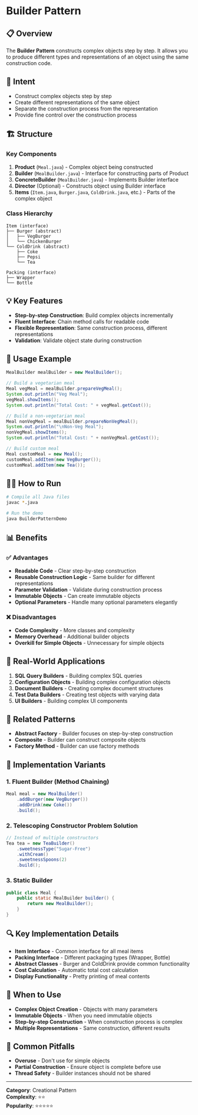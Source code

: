 # Builder Pattern

## 📋 Overview

The **Builder Pattern** constructs complex objects step by step. It allows you to produce different types and representations of an object using the same construction code.

## 🎯 Intent

- Construct complex objects step by step
- Create different representations of the same object
- Separate the construction process from the representation
- Provide fine control over the construction process

## 🏗️ Structure

### Key Components

1. **Product** (`Meal.java`) - Complex object being constructed
2. **Builder** (`MealBuilder.java`) - Interface for constructing parts of Product
3. **ConcreteBuilder** (`MealBuilder.java`) - Implements Builder interface
4. **Director** (Optional) - Constructs object using Builder interface
5. **Items** (`Item.java`, `Burger.java`, `ColdDrink.java`, etc.) - Parts of the complex object

### Class Hierarchy

```
Item (interface)
├── Burger (abstract)
│   ├── VegBurger
│   └── ChickenBurger
└── ColdDrink (abstract)
    ├── Coke
    ├── Pepsi
    └── Tea

Packing (interface)
├── Wrapper
└── Bottle
```

## 💡 Key Features

- **Step-by-step Construction**: Build complex objects incrementally
- **Fluent Interface**: Chain method calls for readable code
- **Flexible Representation**: Same construction process, different representations
- **Validation**: Validate object state during construction

## 🚀 Usage Example

```java
MealBuilder mealBuilder = new MealBuilder();

// Build a vegetarian meal
Meal vegMeal = mealBuilder.prepareVegMeal();
System.out.println("Veg Meal");
vegMeal.showItems();
System.out.println("Total Cost: " + vegMeal.getCost());

// Build a non-vegetarian meal
Meal nonVegMeal = mealBuilder.prepareNonVegMeal();
System.out.println("\nNon-Veg Meal");
nonVegMeal.showItems();
System.out.println("Total Cost: " + nonVegMeal.getCost());

// Build custom meal
Meal customMeal = new Meal();
customMeal.addItem(new VegBurger());
customMeal.addItem(new Tea());
```

## 🏃‍♂️ How to Run

```bash
# Compile all Java files
javac *.java

# Run the demo
java BuilderPatternDemo
```

## 📊 Benefits

### ✅ Advantages

- **Readable Code** - Clear step-by-step construction
- **Reusable Construction Logic** - Same builder for different representations
- **Parameter Validation** - Validate during construction process
- **Immutable Objects** - Can create immutable objects
- **Optional Parameters** - Handle many optional parameters elegantly

### ❌ Disadvantages

- **Code Complexity** - More classes and complexity
- **Memory Overhead** - Additional builder objects
- **Overkill for Simple Objects** - Unnecessary for simple objects

## 🎨 Real-World Applications

1. **SQL Query Builders** - Building complex SQL queries
2. **Configuration Objects** - Building complex configuration objects
3. **Document Builders** - Creating complex document structures
4. **Test Data Builders** - Creating test objects with varying data
5. **UI Builders** - Building complex UI components

## 🔄 Related Patterns

- **Abstract Factory** - Builder focuses on step-by-step construction
- **Composite** - Builder can construct composite objects
- **Factory Method** - Builder can use factory methods

## 📝 Implementation Variants

### 1. Fluent Builder (Method Chaining)

```java
Meal meal = new MealBuilder()
    .addBurger(new VegBurger())
    .addDrink(new Coke())
    .build();
```

### 2. Telescoping Constructor Problem Solution

```java
// Instead of multiple constructors
Tea tea = new TeaBuilder()
    .sweetnessType("Sugar-Free")
    .withCream()
    .sweetnessSpoons(2)
    .build();
```

### 3. Static Builder

```java
public class Meal {
    public static MealBuilder builder() {
        return new MealBuilder();
    }
}
```

## 🔍 Key Implementation Details

- **Item Interface** - Common interface for all meal items
- **Packing Interface** - Different packaging types (Wrapper, Bottle)
- **Abstract Classes** - Burger and ColdDrink provide common functionality
- **Cost Calculation** - Automatic total cost calculation
- **Display Functionality** - Pretty printing of meal contents

## 🎯 When to Use

- **Complex Object Creation** - Objects with many parameters
- **Immutable Objects** - When you need immutable objects
- **Step-by-step Construction** - When construction process is complex
- **Multiple Representations** - Same construction, different results

## 🚨 Common Pitfalls

- **Overuse** - Don't use for simple objects
- **Partial Construction** - Ensure object is complete before use
- **Thread Safety** - Builder instances should not be shared

---

**Category**: Creational Pattern  
**Complexity**: ⭐⭐  
**Popularity**: ⭐⭐⭐⭐⭐
